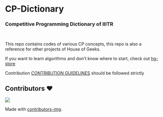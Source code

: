 # CP-Dictionary

<h3>Competitive Programming Dictionary of IIITR</h3><br>

This repo contains codes of various CP concepts, this repo is also a reference for other 
projects of House of Geeks.

If you want to learn algorithms and don't know where to start, check out [hg-store](https://github.com/houseofgeeks/hg_store/blob/master/Introduction%20to%20ACM%20ICPC%20Webinar%20(19th%20September%202020)/Resources.md)

Contribution [CONTRIBUTION GUIDELINES](https://github.com/houseofgeeks/CP-Dictionary/blob/master/CONTRIBUTING.md) should be followed strictly 

## Contributors ❤️ 
<a href="https://github.com/houseofgeeks/CP-Dictionary/graphs/contributors">
  <img src="https://contributors-img.web.app/image?repo=houseofgeeks/CP-Dictionary" />
</a>

Made with [contributors-img](https://contributors-img.web.app).

